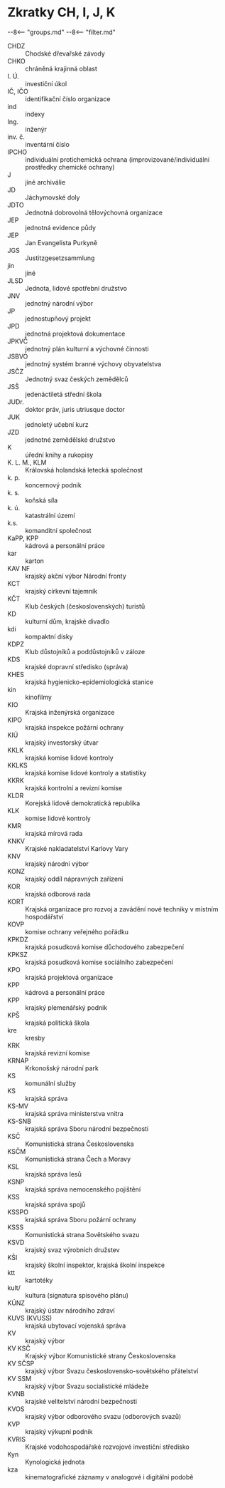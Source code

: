 # Zkratky CH, I, J, K

--8<-- "groups.md"
--8<-- "filter.md"


<dl class="abbr-list">

<dt>CHDZ</dt>
		<dd>Chodské dřevařské závody</dd>
<dt>CHKO</dt>
		<dd>chráněná krajinná oblast</dd>
<dt>I. Ú.</dt>
		<dd>investiční úkol</dd>
<dt>IČ, IČO</dt>
		<dd>identifikační číslo organizace</dd>
<dt>ind</dt>
		<dd>indexy</dd>
<dt>Ing.</dt>
		<dd>inženýr</dd>
<dt>inv. č.</dt>
		<dd>inventární číslo</dd>
<dt>IPCHO</dt>
		<dd>individuální protichemická ochrana (improvizované/individuální prostředky chemické ochrany)</dd>
<dt>J</dt>
		<dd>jiné archiválie</dd>
<dt>JD</dt>
		<dd>Jáchymovské doly</dd>
<dt>JDTO</dt>
		<dd>Jednotná dobrovolná tělovýchovná organizace</dd>
<dt>JEP</dt>
		<dd>jednotná evidence půdy</dd>
<dt>JEP</dt>
		<dd>Jan Evangelista Purkyně</dd>
<dt>JGS</dt>
		<dd>Justitzgesetzsammlung</dd>
<dt>jin</dt>
		<dd>jiné</dd>
<dt>JLSD</dt>
		<dd>Jednota, lidové spotřební družstvo</dd>
<dt>JNV</dt>
		<dd>jednotný národní výbor</dd>
<dt>JP</dt>
		<dd>jednostupňový projekt</dd>
<dt>JPD</dt>
		<dd>jednotná projektová dokumentace</dd>
<dt>JPKVČ</dt>
		<dd>jednotný plán kulturní a výchovné činnosti</dd>
<dt>JSBVO</dt>
		<dd>jednotný systém branné výchovy obyvatelstva</dd>
<dt>JSČZ</dt>
		<dd>Jednotný svaz českých zemědělců</dd>
<dt>JSŠ</dt>
		<dd>jedenáctiletá střední škola</dd>
<dt>JUDr.</dt>
		<dd>doktor práv, juris utriusque doctor</dd>
<dt>JUK</dt>
		<dd>jednoletý učební kurz</dd>
<dt>JZD</dt>
		<dd>jednotné zemědělské družstvo</dd>
<dt>K</dt>
		<dd>úřední knihy a rukopisy</dd>
<dt>K. L. M., KLM</dt>
		<dd>Královská holandská letecká společnost</dd>
<dt>k. p.</dt>
		<dd>koncernový podnik</dd>
<dt>k. s.</dt>
		<dd>koňská síla</dd>
<dt>k. ú.</dt>
		<dd>katastrální území</dd>
<dt>k.s.</dt>
		<dd>komanditní společnost</dd>
<dt>KaPP, KPP</dt>
		<dd>kádrová a personální práce</dd>
<dt>kar</dt>
		<dd>karton</dd>
<dt>KAV NF</dt>
		<dd>krajský akční výbor Národní fronty</dd>
<dt>KCT</dt>
		<dd>krajský církevní tajemník</dd>
<dt>KČT</dt>
		<dd>Klub českých (československých) turistů</dd>
<dt>KD</dt>
		<dd>kulturní dům, krajské divadlo</dd>
<dt>kdi</dt>
		<dd>kompaktní disky</dd>
<dt>KDPZ</dt>
		<dd>Klub důstojníků a poddůstojníků v záloze</dd>
<dt>KDS</dt>
		<dd>krajské dopravní středisko (správa)</dd>
<dt>KHES</dt>
		<dd>krajská hygienicko-epidemiologická stanice</dd>
<dt>kin</dt>
		<dd>kinofilmy</dd>
<dt>KIO</dt>
		<dd>Krajská inženýrská organizace</dd>
<dt>KIPO</dt>
		<dd>krajská inspekce požární ochrany</dd>
<dt>KIÚ</dt>
		<dd>krajský investorský útvar</dd>
<dt>KKLK</dt>
		<dd>krajská komise lidové kontroly</dd>
<dt>KKLKS</dt>
		<dd>krajská komise lidové kontroly a statistiky</dd>
<dt>KKRK</dt>
		<dd>krajská kontrolní a revizní komise</dd>
<dt>KLDR</dt>
		<dd>Korejská lidově demokratická republika</dd>
<dt>KLK</dt>
		<dd>komise lidové kontroly</dd>
<dt>KMR</dt>
		<dd>krajská mírová rada</dd>
<dt>KNKV</dt>
		<dd>Krajské nakladatelství Karlovy Vary</dd>
<dt>KNV</dt>
		<dd>krajský národní výbor</dd>
<dt>KONZ</dt>
		<dd>krajský oddíl nápravných zařízení</dd>
<dt>KOR</dt>
		<dd>krajská odborová rada</dd>
<dt>KORT</dt>
		<dd>Krajská organizace pro rozvoj a zavádění nové techniky v místním hospodářství</dd>
<dt>KOVP</dt>
		<dd>komise ochrany veřejného pořádku</dd>
<dt>KPKDZ</dt>
		<dd>krajská posudková komise důchodového zabezpečení</dd>
<dt>KPKSZ</dt>
		<dd>krajská posudková komise sociálního zabezpečení</dd>
<dt>KPO</dt>
		<dd>krajská projektová organizace</dd>
<dt>KPP</dt>
		<dd>kádrová a personální práce</dd>
<dt>KPP</dt>
		<dd>krajský plemenářský podnik</dd>
<dt>KPŠ</dt>
		<dd>krajská politická škola</dd>
<dt>kre</dt>
		<dd>kresby</dd>
<dt>KRK</dt>
		<dd>krajská revizní komise</dd>
<dt>KRNAP</dt>
		<dd>Krkonošský národní park</dd>
<dt>KS</dt>
		<dd>komunální služby</dd>
<dt>KS</dt>
		<dd>krajská správa</dd>
<dt>KS-MV</dt>
		<dd>krajská správa ministerstva vnitra</dd>
<dt>KS-SNB</dt>
		<dd>krajská správa Sboru národní bezpečnosti</dd>
<dt>KSČ</dt>
		<dd>Komunistická strana Československa</dd>
<dt>KSČM</dt>
		<dd>Komunistická strana Čech a Moravy</dd>
<dt>KSL</dt>
		<dd>krajská správa lesů</dd>
<dt>KSNP</dt>
		<dd>krajská správa nemocenského pojištění</dd>
<dt>KSS</dt>
		<dd>krajská správa spojů</dd>
<dt>KSSPO</dt>
		<dd>krajská správa Sboru požární ochrany</dd>
<dt>KSSS</dt>
		<dd>Komunistická strana Sovětského svazu</dd>
<dt>KSVD</dt>
		<dd>krajský svaz výrobních družstev</dd>
<dt>KŠI</dt>
		<dd>krajský školní inspektor, krajská školní inspekce</dd>
<dt>ktt</dt>
		<dd>kartotéky</dd>
<dt>kult/</dt>
		<dd>kultura (signatura spisového plánu)</dd>
<dt>KÚNZ</dt>
		<dd>krajský ústav národního zdraví</dd>
<dt>KUVS (KVUSS)</dt>
		<dd>krajská ubytovací vojenská správa</dd>
<dt>KV</dt>
		<dd>krajský výbor</dd>
<dt>KV KSČ</dt>
		<dd>Krajský výbor Komunistické strany Československa</dd>
<dt>KV SČSP</dt>
		<dd>krajský výbor Svazu československo-sovětského přátelství</dd>
<dt>KV SSM</dt>
		<dd>krajský výbor Svazu socialistické mládeže</dd>
<dt>KVNB</dt>
		<dd>krajské velitelství národní bezpečnosti</dd>
<dt>KVOS</dt>
		<dd>krajský výbor odborového svazu (odborových svazů)</dd>
<dt>KVP</dt>
		<dd>krajský výkupní podnik</dd>
<dt>KVRIS</dt>
		<dd>Krajské vodohospodářské rozvojové investiční středisko</dd>
<dt>Kyn</dt>
		<dd>Kynologická jednota</dd>
<dt>kza</dt>
		<dd>kinematografické záznamy v analogové i digitální podobě</dd>
</dl>
